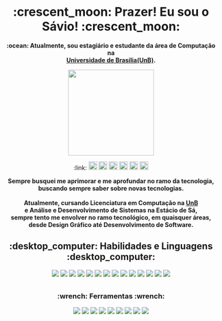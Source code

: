 <h1 align=center>:crescent_moon: Prazer! Eu sou o Sávio! :crescent_moon:</h1>

<p align="center"><b>:ocean: Atualmente, sou estagiário e estudante da área de Computação na <br><a href="https://unb.br">Universidade de Brasília(UnB)</a>.</b></p>
<p align="center"><img id="GIF" src="https://media.giphy.com/media/nM8UiF6Xr4rRGmpPF0/giphy.gif" style="height:200px"></p>
<p align="center">:link:
<a href="https://open.spotify.com/playlist/6TtehsM9pKWks2PEh6PXiR"><img id="Spotify" src="https://img.shields.io/badge/Spotify-1ED760?style=for-the-badge&logo=spotify&logoColor=white" style="height:20px"></a>
<a href="https://github.com/savio-henrique"><img id="Github" src="https://img.shields.io/badge/github-%23121011.svg?style=for-the-badge&logo=github&logoColor=white" style="height:20px"></a>
<a href="https://codepen.io/SavioCMendes"><img id="Codepen" src="https://img.shields.io/badge/Codepen-000000?style=for-the-badge&logo=codepen&logoColor=white" style="height:20px"></a>
<a href="https://linkedin.com/in/savio-hc"><img id="Linkedin" src="https://img.shields.io/badge/linkedin-%230077B5.svg?style=for-the-badge&logo=linkedin&logoColor=white" style="height:20px"></a>
<a href="https://www.instagram.com/savioh.c/"><img id="Instagram" src="https://img.shields.io/badge/Instagram-%23E4405F.svg?style=for-the-badge&logo=Instagram&logoColor=white" style="height:20px"></a>
<a href="https://steamcommunity.com/id/Hakyoku"><img id="Steam" src="https://img.shields.io/badge/steam-%23000000.svg?style=for-the-badge&logo=steam&logoColor=white" style="height:20px"></a>
</p>

<p align="center"><b>Sempre busquei me aprimorar e me aprofundar no ramo da tecnologia,<br>
buscando sempre saber sobre novas tecnologias.<br>
<br>Atualmente, cursando Licenciatura em Computação na <a href="https://unb.br">UnB</a><br>
e Análise e Desenvolvimento de Sistemas na Estácio de Sá,<br>
sempre tento me envolver no ramo tecnológico, em quaisquer áreas,<br>
desde Design Gráfico até Desenvolvimento de Software.</b></p>

<h2 align="center">:desktop_computer: Habilidades e Linguagens :desktop_computer:</h2>

<p align="center">
<img id="React.js" src="https://img.shields.io/badge/react-%2320232a.svg?style=for-the-badge&logo=react&logoColor=%2361DAFB" style="min-height:25px">
<img id="Node.js" src="https://img.shields.io/badge/node.js-6DA55F?style=for-the-badge&logo=node.js&logoColor=white" style="min-height:25px">
<img id="Express" src="https://img.shields.io/badge/express.js-%23404d59.svg?style=for-the-badge&logo=express&logoColor=%2361DAFB" style="min-height:25px">
<img id="Jest" src="https://img.shields.io/badge/-jest-%23C21325?style=for-the-badge&logo=jest&logoColor=white" style="min-height:25px">
<img id="Tailwind" src="https://img.shields.io/badge/tailwindcss-%2338B2AC.svg?style=for-the-badge&logo=tailwind-css&logoColor=white" style="min-height:25px">
<img id="JavaScript" src="https://img.shields.io/badge/javascript-%23323330.svg?style=for-the-badge&logo=javascript&logoColor=%23F7DF1E" style="min-height:25px">
<img id="Python" src="https://img.shields.io/badge/python-3670A0?style=for-the-badge&logo=python&logoColor=ffdd54" style="min-height:25px">
<img id="PHP" src="https://img.shields.io/badge/php-%23777BB4.svg?style=for-the-badge&logo=php&logoColor=white" style="min-height:25px">
<img id="MySQL" src="https://img.shields.io/badge/mysql-%2300f.svg?style=for-the-badge&logo=mysql&logoColor=white" style="min-height:25px">
<img id="Typescript" src="https://img.shields.io/badge/typescript-%23007ACC.svg?style=for-the-badge&logo=typescript&logoColor=white" style="min-height:25px">
<img id="HTML" src="https://img.shields.io/badge/html5-%23E34F26.svg?style=for-the-badge&logo=html5&logoColor=white" style="min-height:25px">
<img id="CSS" src="https://img.shields.io/badge/css3-%231572B6.svg?style=for-the-badge&logo=css3&logoColor=white" style="min-height:25px">
<img id="Bootstrap" src="https://img.shields.io/badge/bootstrap-%23563D7C.svg?style=for-the-badge&logo=bootstrap&logoColor=white" style="min-height:25px">
<img id="NextJS" src="https://img.shields.io/badge/Next-black?style=for-the-badge&logo=next.js&logoColor=white" style="min-height:25px">
</p>

<h3 align="center">:wrench: Ferramentas :wrench:</h3>

<p align="center">
<img id="ReactRouter" src="https://img.shields.io/badge/React_Router-CA4245?style=for-the-badge&logo=react-router&logoColor=white" style="min-height:25px">
<img id="Joomla" src="https://img.shields.io/badge/joomla-%235091CD.svg?style=for-the-badge&logo=joomla&logoColor=white" style="min-height:25px">
<img id="Notion" src="https://img.shields.io/badge/Notion-%23000000.svg?style=for-the-badge&logo=notion&logoColor=white" style="min-height:25px">
<img id="Linux" src="https://img.shields.io/badge/Linux-FCC624?style=for-the-badge&logo=linux&logoColor=black" style="min-height:25px">
<img id="Docker" src="https://img.shields.io/badge/docker-%230db7ed.svg?style=for-the-badge&logo=docker&logoColor=white" style="min-height:25px">
<img id="Trello" src="https://img.shields.io/badge/Trello-%23026AA7.svg?style=for-the-badge&logo=Trello&logoColor=white" style="min-height:25px">
<img id="Git" src="https://img.shields.io/badge/git-%23F05033.svg?style=for-the-badge&logo=git&logoColor=white" style="min-height:25px">
<img id="Figma" src="https://img.shields.io/badge/figma-%23F24E1E.svg?style=for-the-badge&logo=figma&logoColor=white" style="min-height:25px">
<img id="Adobe" src="https://img.shields.io/badge/adobe-%23FF0000.svg?style=for-the-badge&logo=adobe&logoColor=white" style="min-height:25px">
</p>

</p>
